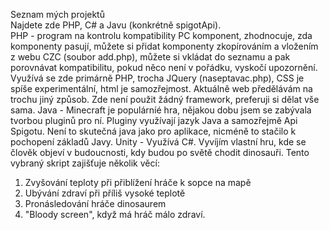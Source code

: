 Seznam mých projektů\
Najdete zde PHP, C# a Javu (konkrétně spigotApi). \
PHP - program na kontrolu kompatibility PC komponent, zhodnocuje, zda komponenty pasují, můžete si přidat komponenty zkopírováním a vložením z webu CZC (soubor add.php), můžete si vkládat do seznamu a pak porovnávat kompatibilitu, pokud něco není v pořádku, vyskočí upozornění. Využívá se zde primárně PHP, trocha JQuery (naseptavac.php), CSS je spíše experimentální, html je samozřejmost. Aktuálně web předělávám na trochu jiný způsob.
Zde není použit žádný framework, preferuji si dělat vše sama.
Java - Minecraft je populárníé hra, nějakou dobu jsem se zabývala tvorbou pluginů pro ní. Pluginy využívají jazyk Java a samozřejmě Api Spigotu. Není to skutečná java jako pro aplikace, nicméně to stačilo k pochopení základů Javy.
Unity - Využívá C#. Vyvíjím vlastní hru, kde se člověk objeví v budoucnosti, kdy budou po světě chodit dinosauři. Tento vybraný skript zajišťuje několik věcí:
1) Zvyšování teploty při přiblížení hráče k sopce na mapě
2) Ubývání zdraví při příliš vysoké teplotě
3) Pronásledování hráče dinosaurem
4) "Bloody screen", když má hráč málo zdraví.
